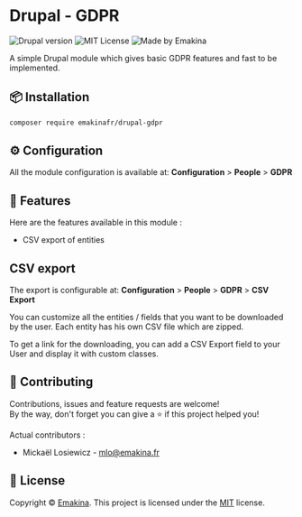 # Drupal - GDPR
![Drupal version](https://img.shields.io/badge/Drupal-&gt;=%208.x.x-orange?style=for-the-badge)
![MIT License](https://img.shields.io/badge/License-MIT-blue?style=for-the-badge)
![Made by Emakina](https://img.shields.io/badge/Made%20by-EMAKINA-black?style=for-the-badge)

A simple Drupal module which gives basic GDPR features and fast to be implemented.

📦 Installation
---------------
```bash
composer require emakinafr/drupal-gdpr
```

⚙ Configuration
---------------
All the module configuration is available at:
**Configuration** > **People** > **GDPR**

🚀 Features
---------------
Here are the features available in this module :
- CSV export of entities

CSV export
---------------
The export is configurable at:
**Configuration** > **People** > **GDPR** > **CSV Export**

You can customize all the entities / fields that you want to be downloaded by the user.
Each entity has his own CSV file which are zipped.

To get a link for the downloading, you can add a CSV Export field to your User and display it with custom classes.

🤝 Contributing
---------------
Contributions, issues and feature requests are welcome!  
By the way, don't forget you can give a ⭐️ if this project helped you!

Actual contributors :
- Mickaël Losiewicz - [mlo@emakina.fr](mailto:mlo@emakina.fr)

📝 License
----------
Copyright © [Emakina](https://www.emakina.fr/). This project is licensed under the [MIT](/LICENSE) license.
